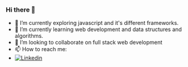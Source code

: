 ### Hi there 👋



- 🔭 I’m currently exploring javascript and it's different frameworks.
- 🌱 I’m currently learning web development and data structures and algorithms.
- 👯 I’m looking to collaborate on full stack web development
- 📫 How to reach me: 
- [![Linkedin](https://img.shields.io/badge/LinkedIn-blue.svg?style=for-the-badge&logo=linkedin)](https://www.linkedin.com/in/Arnesh-bhattacharya/)

